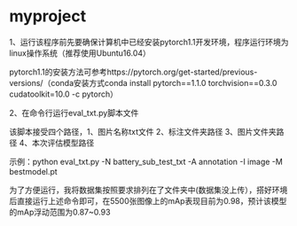 # myproject
1、运行该程序前先要确保计算机中已经安装pytorch1.1开发环境，程序运行环境为linux操作系统（推荐使用Ubuntu16.04）

pytorch1.1的安装方法可参考https://pytorch.org/get-started/previous-versions/（conda安装方式conda install pytorch==1.1.0 torchvision==0.3.0 cudatoolkit=10.0 -c pytorch）

2、在命令行运行eval_txt.py脚本文件

该脚本接受四个路径，1、图片名称txt文件 2、标注文件夹路径 3、图片文件夹路径 4、本次评估模型路径 

示例：python eval_txt.py -N battery_sub_test_txt -A annotation -I image -M bestmodel.pt

为了方便运行，我将数据集按照要求排列在了文件夹中(数据集没上传），搭好环境后直接运行上述命令即可，在5500张图像上的mAp表现目前为0.98，预计该模型的mAp浮动范围为0.87~0.93

